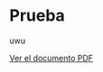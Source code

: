 # Prueba
uwu

[Ver el documento PDF](Netlogo_sisi/Discrete_Event_Simulation_Queues_and_Servers.pdf)
